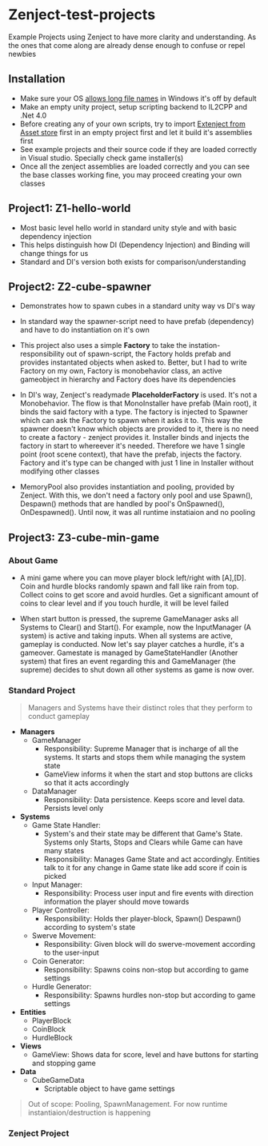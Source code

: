 # Zenject-test-projects
Example Projects using Zenject to have more clarity and understanding. 
As the ones that come along are already dense enough to confuse or repel newbies

## Installation
- Make sure your OS [allows long file names](https://gearupwindows.com/resolved-destination-path-too-long-when-moving-copying-a-file/) in Windows it's off by default
- Make an empty unity project, setup scripting backend to IL2CPP and .Net 4.0
- Before creating any of your own scripts, try to import [Extenject from Asset store](https://assetstore.unity.com/packages/tools/utilities/extenject-dependency-injection-ioc-157735) first in an empty project first and let it build it's assemblies first
- See example projects and their source code if they are loaded correctly in Visual studio. Specially check game installer(s)
- Once all the zenject assemblies are loaded correctly and you can see the base classes working fine, you may proceed creating your own classes

## Project1: Z1-hello-world
- Most basic level hello world in standard unity style and with basic dependency injection
- This helps distinguish how DI (Dependency Injection) and Binding will change things for us
- Standard and DI's version both exists for comparison/understanding

## Project2: Z2-cube-spawner
- Demonstrates how to spawn cubes in a standard unity way vs DI's way
- In standard way the spawner-script need to have prefab (dependency) and have to do instantiation on it's own
- This project also uses a simple **Factory** to take the instation-responsibility out of spawn-script, the Factory holds prefab and provides instantated objects when asked to. Better, but I had to write Factory on my own, Factory is monobehavior class, an active gameobject in hierarchy and Factory does have its dependencies

- In DI's way, Zenject's readymade **PlaceholderFactory<T>** is used. It's not a Monobehavior. The flow is that MonoInstaller have prefab (Main root), it binds the said factory with a type. The factory is injected to Spawner which can ask the Factory to spawn when it asks it to. This way the spawner doesn't know which objects are provided to it, there is no need to create a factory - zenject provides it. Installer binds and injects the factory in start to whereever it's needed. Therefore we have 1 single point (root scene context), that have the prefab, injects the factory. Factory and it's type can be changed with just 1 line in Installer without modifying other classes

- MemoryPool also provides instantiation and pooling, provided by Zenject. With this, we don't need a factory only pool and use Spawn(), Despawn() methods that are handled by pool's OnSpawned(), OnDespawned(). Until now, it was all runtime instatiaion and no pooling

## Project3: Z3-cube-min-game
### About Game

  - A mini game where you can move player block left/right with [A],[D]. Coin and hurdle blocks randomly spawn and fall like rain from top. Collect coins to get score and avoid hurdles. Get a significant amount of coins to clear level and if you touch hurdle, it will be level failed 

  - When start button is pressed, the supreme GameManager asks all Systems to Clear() and Start(). For example, now the InputManager (A system) is active and taking inputs. When all systems are active, gameplay is conducted. Now let's say player catches a hurdle, it's a gameover. Gamestate is managed by GameStateHandler (Another system) that fires an event regarding this and GameManager (the supreme) decides to shut down all other systems as game is now over.

### Standard Project
> Managers and Systems have their distinct roles that they perform to conduct gameplay
- **Managers**
  - GameManager
    - Responsibility: Supreme Manager that is incharge of all the systems. It starts and stops them while managing the system state
    - GameView informs it when the start and stop buttons are clicks so that it acts accordingly
  - DataManager
    - Responsibility: Data persistence. Keeps score and level data. Persists level only
- **Systems**
  - Game State Handler:
    - System's and their state may be different that Game's State. Systems only Starts, Stops and Clears while Game can have many states
    - Responsibility: Manages Game State and act accordingly. Entities talk to it for any change in Game state like add score if coin is picked
  - Input Manager:
    - Responsibility: Process user input and fire events with direction information the player should move towards
  - Player Controller:
    - Responsibility: Holds ther player-block, Spawn() Despawn() according to system's state 
  - Swerve Movement:
    - Responsibility: Given block will do swerve-movement according to the user-input
  - Coin Generator:
    - Responsibility: Spawns coins non-stop but according to game settings
  - Hurdle Generator:
    - Responsibility: Spawns hurdles non-stop but according to game settings
- **Entities**
  - PlayerBlock
  - CoinBlock
  - HurdleBlock
- **Views**
  - GameView: Shows data for score, level and have buttons for starting and stopping game
- **Data**
  - CubeGameData
    - Scriptable object to have game settings
> Out of scope: Pooling, SpawnManagement. For now runtime instantiaion/destruction is happening
  
### Zenject Project
  
  
  
  

